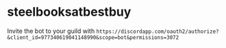 # steelbooksatbestbuy

Invite the bot to your guild with `https://discordapp.com/oauth2/authorize?&client_id=977340619041148990&scope=bot&permissions=3072`
